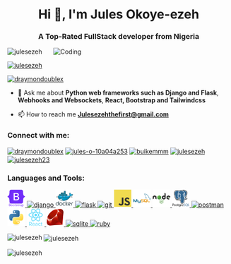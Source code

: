 
<h1 align="center">Hi 👋, I'm Jules Okoye-ezeh</h1>
<h3 align="center">A Top-Rated FullStack developer from Nigeria</h3>

<img align="right" alt="Coding" width="400" src="https://cdn.dribbble.com/users/1028385/screenshots/2952329/tgif_030.gif" >


<p align="left"> <img src="https://komarev.com/ghpvc/?username=julesezeh&label=Profile%20views&color=0e75b6&style=flat" alt="julesezeh" /> </p>

<p align="left"> <a href="https://github.com/ryo-ma/github-profile-trophy"><img src="https://github-profile-trophy.vercel.app/?username=julesezeh" alt="julesezeh" /></a> </p>

<p align="left"> <a href="https://twitter.com/draymondoublex" target="blank"><img src="https://img.shields.io/twitter/follow/draymondoublex?logo=twitter&style=for-the-badge" alt="draymondoublex" /></a> </p>

- 💬 Ask me about **Python web frameworks such as Django and Flask**, **Webhooks and Websockets**, **React, Bootstrap and Tailwindcss**

- 📫 How to reach me **Julesezehthefirst@gmail.com**

<h3 align="left">Connect with me:</h3>
<p align="left">
<a href="https://twitter.com/draymondoublex" target="blank"><img align="center" src="https://raw.githubusercontent.com/rahuldkjain/github-profile-readme-generator/master/src/images/icons/Social/twitter.svg" alt="draymondoublex" height="30" width="40" /></a>
<a href="https://linkedin.com/in/jules-o-10a04a253" target="blank"><img align="center" src="https://raw.githubusercontent.com/rahuldkjain/github-profile-readme-generator/master/src/images/icons/Social/linked-in-alt.svg" alt="jules-o-10a04a253" height="30" width="40" /></a>
<a href="https://instagram.com/buikemmm" target="blank"><img align="center" src="https://raw.githubusercontent.com/rahuldkjain/github-profile-readme-generator/master/src/images/icons/Social/instagram.svg" alt="buikemmm" height="30" width="40" /></a>
<a href="https://www.youtube.com/c/julesezeh" target="blank"><img align="center" src="https://raw.githubusercontent.com/rahuldkjain/github-profile-readme-generator/master/src/images/icons/Social/youtube.svg" alt="julesezeh" height="30" width="40" /></a>
<a href="https://www.hackerrank.com/julesezeh23" target="blank"><img align="center" src="https://raw.githubusercontent.com/rahuldkjain/github-profile-readme-generator/master/src/images/icons/Social/hackerrank.svg" alt="julesezeh23" height="30" width="40" /></a>
</p>

<h3 align="left">Languages and Tools:</h3>
<p align="left"> <a href="https://getbootstrap.com" target="_blank" rel="noreferrer"> <img src="https://raw.githubusercontent.com/devicons/devicon/master/icons/bootstrap/bootstrap-plain-wordmark.svg" alt="bootstrap" width="40" height="40"/> </a> <a href="https://www.djangoproject.com/" target="_blank" rel="noreferrer"> <img src="https://cdn.worldvectorlogo.com/logos/django.svg" alt="django" width="40" height="40"/> </a> <a href="https://www.docker.com/" target="_blank" rel="noreferrer"> <img src="https://raw.githubusercontent.com/devicons/devicon/master/icons/docker/docker-original-wordmark.svg" alt="docker" width="40" height="40"/> </a> <a href="https://flask.palletsprojects.com/" target="_blank" rel="noreferrer"> <img src="https://www.vectorlogo.zone/logos/pocoo_flask/pocoo_flask-icon.svg" alt="flask" width="40" height="40"/> </a> <a href="https://git-scm.com/" target="_blank" rel="noreferrer"> <img src="https://www.vectorlogo.zone/logos/git-scm/git-scm-icon.svg" alt="git" width="40" height="40"/> </a> <a href="https://developer.mozilla.org/en-US/docs/Web/JavaScript" target="_blank" rel="noreferrer"> <img src="https://raw.githubusercontent.com/devicons/devicon/master/icons/javascript/javascript-original.svg" alt="javascript" width="40" height="40"/> </a> <a href="https://www.mysql.com/" target="_blank" rel="noreferrer"> <img src="https://raw.githubusercontent.com/devicons/devicon/master/icons/mysql/mysql-original-wordmark.svg" alt="mysql" width="40" height="40"/> </a> <a href="https://nodejs.org" target="_blank" rel="noreferrer"> <img src="https://raw.githubusercontent.com/devicons/devicon/master/icons/nodejs/nodejs-original-wordmark.svg" alt="nodejs" width="40" height="40"/> </a> <a href="https://www.postgresql.org" target="_blank" rel="noreferrer"> <img src="https://raw.githubusercontent.com/devicons/devicon/master/icons/postgresql/postgresql-original-wordmark.svg" alt="postgresql" width="40" height="40"/> </a> <a href="https://postman.com" target="_blank" rel="noreferrer"> <img src="https://www.vectorlogo.zone/logos/getpostman/getpostman-icon.svg" alt="postman" width="40" height="40"/> </a> <a href="https://www.python.org" target="_blank" rel="noreferrer"> <img src="https://raw.githubusercontent.com/devicons/devicon/master/icons/python/python-original.svg" alt="python" width="40" height="40"/> </a> <a href="https://reactjs.org/" target="_blank" rel="noreferrer"> <img src="https://raw.githubusercontent.com/devicons/devicon/master/icons/react/react-original-wordmark.svg" alt="react" width="40" height="40"/> </a> <a href="https://www.ruby-lang.org/en/" target="_blank" rel="noreferrer"> <img src="https://raw.githubusercontent.com/devicons/devicon/master/icons/ruby/ruby-original.svg" alt="ruby" width="40" height="40"/> </a> <a href="https://www.sqlite.org/" target="_blank" rel="noreferrer"> <img src="https://www.vectorlogo.zone/logos/sqlite/sqlite-icon.svg" alt="sqlite" width="40" height="40"/> </a>  <a href="https://tailwindcss.com/" target="_blank" rel="noreferrer"> <img src="https://www.drupal.org/files/screenshot_361.png" alt="ruby" width="40" height="40"/> </a> </p>

<p><img align="left" src="https://github-readme-stats.vercel.app/api/top-langs?username=julesezeh&show_icons=true&locale=en&layout=compact" alt="julesezeh" /></p>

<p>&nbsp;<img align="center" src="https://github-readme-stats.vercel.app/api?username=julesezeh&show_icons=true&locale=en" alt="julesezeh" /></p>

<p><img align="center" src="https://github-readme-streak-stats.herokuapp.com/?user=julesezeh&" alt="julesezeh" /></p>


